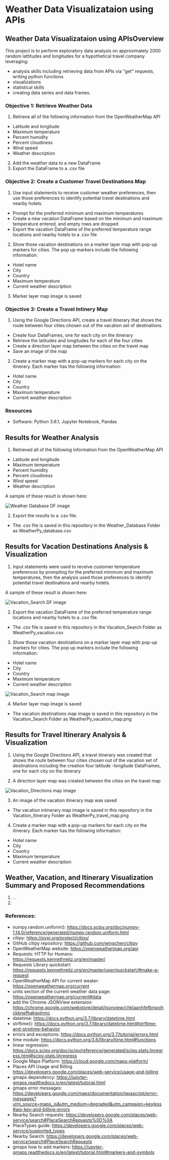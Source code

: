 # Weather Data Visualizataion using APIs

## Weather Data Visualizataion using APIsOverview

This project is to perform exploratory data analysis on approximately 2000 random lattitudes and longitudes for a hypothetical travel company leveraging: 
* analysis skills including retrieving data from APIs via "get" requests, writing python functions
* visualizations
* statistical skills
* creating data series and data frames. 


### Objective 1: Retrieve Weather Data
1. Retrieve all of the following information from the OpenWeatherMap API
  * Latitude and longitude
  * Maximum temperature
  * Percent humidity
  * Percent cloudiness
  * Wind speed
  * Weather description
2. Add the weather data to a new DataFrame
3. Export the DataFrame to a .csv file

### Objective 2: Create a Customer Travel Destinations Map
1. Use input statements to receive customer weather preferences, then use those preferences to identify potential travel destinations and nearby hotels.
  * Prompt for the preferred minimum and maximum temperatures
  * Create a new vacation DataFrame based on the minimum and maximum temperature entered, and empty rows are dropped
  * Export the vacation DataFrame of the preferred temperature range locations and nearby hotels to a .csv file
2. Show those vacation destinations on a marker layer map with pop-up markers for cities. The pop up markers include the following information:
  * Hotel name
  * City
  * Country
  * Maximum temperature
  * Current weather description
3. Marker layer map image is saved

### Objective 3: Create a Travel Intinery Map
1. Using the Google Directions API, create a travel itinerary that shows the route between four cities chosen out of the vacation set of destinations. 
  * Create four DataFrames, one for each city on the itinerary
  * Retrieve the latitudes and longitudes for each of the four cities
  * Create a direction layer map between the cities on the travel map
  * Save an image of the map
2. Create a marker map with a pop-up markers for each city on the itinerary. Each marker has the following information:
  * Hotel name
  * City
  * Country
  * Maximum temperature
  * Current weather description

### Resources
- Software: Python 3.6.1, Jupyter Notebook, Pandas

## Results for Weather Analysis
1. Retrieved all of the following information from the OpenWeatherMap API
  * Latitude and longitude
  * Maximum temperature
  * Percent humidity
  * Percent cloudiness
  * Wind speed
  * Weather description
 

A sample of these result is shown here:

![Weather Database DF image](/Weather_Database/Weather_Database_DF.png)

2. Export the results to a .csv file. 
  * The .csv file is saved in this repository in the Weather_Database Folder as WeatherPy_database.csv

## Results for Vacation Destinations Analysis & Visualization
1. Input statements were used to receive customer temperature preferences by prompting for the preferred minimum and maximum temperatures, then the analysis used those preferences to identify potential travel destinations and nearby hotels.

A sample of these result is shown here:

![Vacation_Search DF image](/Vacation_Search/Vacation_Search_DF.png)

2. Export the vacation DataFrame of the preferred temperature range locations and nearby hotels to a .csv file
  * The .csv file is saved in this repository in the Vacation_Search Folder as WeatherPy_vacation.csv

3. Show those vacation destinations on a marker layer map with pop-up markers for cities. The pop up markers include the following information:
  * Hotel name
  * City
  * Country
  * Maximum temperature
  * Current weather description

![Vacation_Search map image](/Vacation_Search/WeatherPy_vacation_map.png)

4. Marker layer map image is saved
 * The vacation destinations map image is saved in this repository in the Vacation_Search Folder as WeatherPy_vacation_map.png
 
## Results for Travel Itinerary Analysis & Visualization
1. Using the Google Directions API, a travel itinerary was created that shows the route between four cities chosen out of the vacation set of destinations including the creation four latitude -longitude DataFrames, one for each city on the itinerary

2. A direction layer map was created between the cities on the travel map

![Vacation_Directions map image](/Vacation_Search/WeatherPy_travel_map.png)

3. An image of the vacation itinerary map was saved
* The vacation intinerary map image is saved in this repository in the Vacation_Itinerary Folder as WeatherPy_travel_map.png

4. Create a marker map with a pop-up markers for each city on the itinerary. Each marker has the following information:
  * Hotel name
  * City
  * Country
  * Maximum temperature
  * Current weather description



## Weather, Vacation, and Itinerary Visualization Summary and Proposed Recommendations
1. ...
2. 


### References:
* numpy.random.uniform(): https://docs.scipy.org/doc/numpy-1.14.0/reference/generated/numpy.random.uniform.html
* citipy: https://pypi.org/project/citipy/
* GitHub citipy repository: https://github.com/wingchen/citipy
* OpenWeatherMap website: https://openweathermap.org/api
* Requests: HTTP for Humans: https://requests.kennethreitz.org/en/master/
* Requests Library quickstart: https://requests.kennethreitz.org/en/master/user/quickstart/#make-a-request
* OpenWeatherMap API for current weater: https://openweathermap.org/current
* units section of the current weather data page: https://openweathermap.org/current#data
* add the Chrome JSONView extension: https://chrome.google.com/webstore/detail/jsonview/chklaanhfefbnpoihckbnefhakgolnmc
* datetime: https://docs.python.org/3.7/library/datetime.html
* strftime(): https://docs.python.org/3.7/library/datetime.html#strftime-and-strptime-behavior
* errors and exceptions: https://docs.python.org/3.7/tutorial/errors.html
* time module: https://docs.python.org/3.6/library/time.html#functions
* linear regression: https://docs.scipy.org/doc/scipy/reference/generated/scipy.stats.linregress.html#scipy.stats.linregress
* Google Maps Platform: https://cloud.google.com/maps-platform/
* Places API Usage and Billing https://developers.google.com/places/web-service/usage-and-billing
* gmaps dependency: https://jupyter-gmaps.readthedocs.io/en/latest/tutorial.html
* gmaps error messages: https://developers.google.com/maps/documentation/javascript/error-messages?utm_source=maps_js&utm_medium=degraded&utm_campaign=keyless#api-key-and-billing-errors
* Nearby Search requests: https://developers.google.com/places/web-service/search#PlaceSearchRequests%0D%0A
* PlaceTypes guide: https://developers.google.com/places/web-service/supported_types
* Nearby Search: https://developers.google.com/places/web-service/search#PlaceSearchRequests
* gmaps how to add markers: https://jupyter-gmaps.readthedocs.io/en/latest/tutorial.html#markers-and-symbols
 
